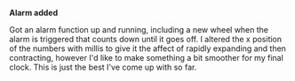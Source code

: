 <b>Alarm added</b>

Got an alarm function up and running, including a new wheel when the alarm is triggered that counts down
until it goes off. I altered the x position of the numbers with millis to give it the affect of rapidly expanding and then
contracting, however I'd like to make something a bit smoother for my final clock. This is just the best I've come up with so far.




